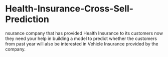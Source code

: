 # Health-Insurance-Cross-Sell-Prediction
nsurance company that has provided Health Insurance to its customers now they need your help in building a model to predict whether the customers from past year will also be interested in Vehicle Insurance provided by the company.
